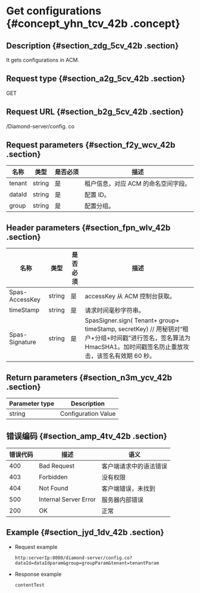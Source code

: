# Get configurations {#concept_yhn_tcv_42b .concept}

## Description {#section_zdg_5cv_42b .section}

It gets configurations in ACM.

## Request type {#section_a2g_5cv_42b .section}

GET

## Request URL {#section_b2g_5cv_42b .section}

/Diamond-server/config. co

## Request parameters {#section_f2y_wcv_42b .section}

|名称|类型|是否必须|描述|
|--|--|----|--|
|tenant|string|是|租户信息，对应 ACM 的命名空间字段。|
|dataId|string|是|配置 ID。|
|group|string|是|配置分组。|

## Header parameters {#section_fpn_wlv_42b .section}

|名称|类型|是否必须|描述|
|--|--|----|--|
|Spas-AccessKey|string|是|accessKey 从 ACM 控制台获取。|
|timeStamp|string|是|请求时间毫秒字符串。|
|Spas-Signature|string|是|SpasSigner.sign\( Tenant+ group+ timeStamp, secretKey\) // 用秘钥对“租户+分组+时间戳”进行签名，签名算法为 HmacSHA1。加时间戳签名防止重放攻击，该签名有效期 60 秒。|

## Return parameters {#section_n3m_ycv_42b .section}

|Parameter type|Description|
|--------------|-----------|
|string|Configuration Value|

## 错误编码 {#section_amp_4tv_42b .section}

|错误代码|描述|语义|
|----|--|--|
|400|Bad Request|客户端请求中的语法错误|
|403|Forbidden|没有权限|
|404|Not Found|客户端错误，未找到|
|500|Internal Server Error|服务器内部错误|
|200|OK|正常|

## Example {#section_jyd_1dv_42b .section}

-   Request example

    ```
    http:serverIp:8080/diamond-server/config.co? dataId=dataIdparam&group=groupParam&tenant=tenantParam
    ```

-   Response example

    ```
    contentTest
    ```


